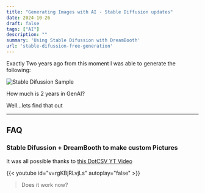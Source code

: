 ```yaml
---
title: "Generating Images with AI - Stable Diffusion updates"
date: 2024-10-26
draft: false
tags: ["AI"]
description: ""
summary: 'Using Stable Difussion with DreamBooth'
url: 'stable-difussion-free-generation'
---
```


Exactly Two years ago from this moment I was able to generate the following:

![Stable Difussion Sample](/blog_img/GenAI/jalcocert-author.png)

How much is 2 years in GenAI? 

Well...lets find that out


---

## FAQ

### Stable Difussion + DreamBooth to make custom Pictures

It was all possible thanks to [this DotCSV YT Video](https://www.youtube.com/watch?v=rgKBjRLvjLs)

{{< youtube id="v=rgKBjRLvjLs" autoplay="false" >}}

> Does it work now?